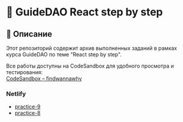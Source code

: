 # 📌 GuideDAO React step by step

## 📖 Описание

Этот репозиторий содержит архив выполненных заданий в рамках курса GuideDAO по теме "React step by step".

Все работы доступны на CodeSandbox для удобного просмотра и тестирования:  
[CodeSandbox – findwannawhy](https://codesandbox.io/u/findwannawhy)

### Netlify

- [practice-9](https://prismatic-madeleine-36a24a.netlify.app/)
- [practice-8](https://fancy-croissant-e126aa.netlify.app/)
